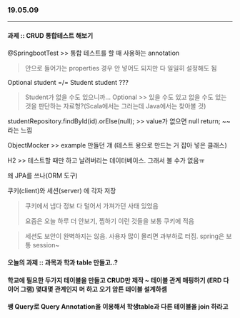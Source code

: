 ### 19.05.09

----

#### 과제 :: CRUD 통합테스트 해보기

@SpringbootTest >> 통합 테스트를 할 때 사용하는 annotation 

>  안으로 들어가는 properties 경우 안 넣어도 되지만 다 일일히 설정해도 됨



Optional<Student> student =/= Student student ???

> Student가 없을 수도 있으니까… Optional >> 있을 수도 있고 없을 수도 있는 것을 판단하는 자료형?(Scala에서는 그러는데 Java에서는 찾아볼 것)



studentRepository.findById(id).orElse(null); >> value가 없으면 null return; ~~라는 느낌

ObjectMocker >> example 만들던 걔 (테스트 용으로 만드는 거 잡아 넣은 클래스)



H2 >> 테스트할 때만 하고 날려버리는 데이터베이스. 그래서 볼 수가 없음ㅠ 



왜 JPA를 쓰나(ORM 도구)

쿠키(client)와 세션(server) 에 각자 저장

> 쿠키에서 냅다 정보 다 털어서 가져가던 사태 있었음
>
> 요즘은 오늘 하루 더 안보기, 찜하기 이런 것들을 보통 쿠키에 적음

> 세션도 보안이 완벽하지는 않음. 사용자 많이 몰리면 과부하로 터짐. spring은 보통 session~



#### 오늘의 과제 :: 과목과 학과 table 만들고..?

#### 학교에 필요한 두가지 테이블을 만들고 CRUD만 제작 ~ 테이블 관계 매핑하기 (ERD 다이어 그램) 몇대몇 관계인지 머 하고 오기 암튼 테이블 설계하셈 

#### 쌩 Query로 Query Annotation을 이용해서 학생table과 다른 테이블을 join 하라고 